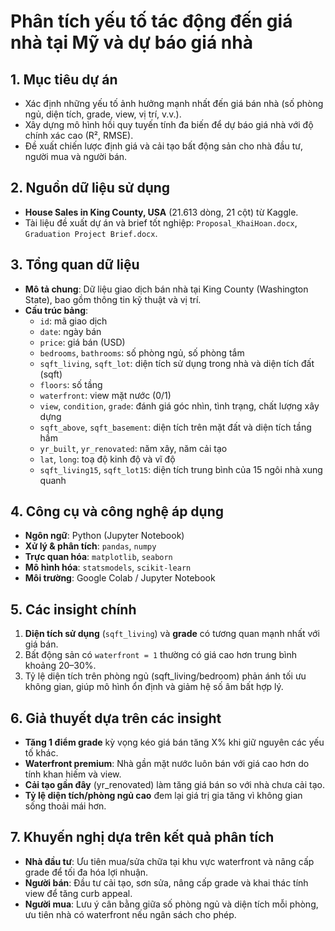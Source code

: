 # Phân tích yếu tố tác động đến giá nhà tại Mỹ và dự báo giá nhà

## 1. Mục tiêu dự án  
- Xác định những yếu tố ảnh hưởng mạnh nhất đến giá bán nhà (số phòng ngủ, diện tích, grade, view, vị trí, v.v.).  
- Xây dựng mô hình hồi quy tuyến tính đa biến để dự báo giá nhà với độ chính xác cao (R², RMSE).  
- Đề xuất chiến lược định giá và cải tạo bất động sản cho nhà đầu tư, người mua và người bán.

## 2. Nguồn dữ liệu sử dụng  
- **House Sales in King County, USA** (21.613 dòng, 21 cột) từ Kaggle.  
- Tài liệu đề xuất dự án và brief tốt nghiệp: `Proposal_KhaiHoan.docx`, `Graduation Project Brief.docx`.

## 3. Tổng quan dữ liệu  
- **Mô tả chung**: Dữ liệu giao dịch bán nhà tại King County (Washington State), bao gồm thông tin kỹ thuật và vị trí.  
- **Cấu trúc bảng**:  
  - `id`: mã giao dịch  
  - `date`: ngày bán  
  - `price`: giá bán (USD)  
  - `bedrooms`, `bathrooms`: số phòng ngủ, số phòng tắm  
  - `sqft_living`, `sqft_lot`: diện tích sử dụng trong nhà và diện tích đất (sqft)  
  - `floors`: số tầng  
  - `waterfront`: view mặt nước (0/1)  
  - `view`, `condition`, `grade`: đánh giá góc nhìn, tình trạng, chất lượng xây dựng  
  - `sqft_above`, `sqft_basement`: diện tích trên mặt đất và diện tích tầng hầm  
  - `yr_built`, `yr_renovated`: năm xây, năm cải tạo  
  - `lat`, `long`: toạ độ kinh độ và vĩ độ  
  - `sqft_living15`, `sqft_lot15`: diện tích trung bình của 15 ngôi nhà xung quanh

## 4. Công cụ và công nghệ áp dụng  
- **Ngôn ngữ**: Python (Jupyter Notebook)  
- **Xử lý & phân tích**: `pandas`, `numpy`  
- **Trực quan hóa**: `matplotlib`, `seaborn`  
- **Mô hình hóa**: `statsmodels`, `scikit-learn`  
- **Môi trường**: Google Colab / Jupyter Notebook

## 5. Các insight chính  
1. **Diện tích sử dụng** (`sqft_living`) và **grade** có tương quan mạnh nhất với giá bán.  
2. Bất động sản có `waterfront = 1` thường có giá cao hơn trung bình khoảng 20–30%.  
3. Tỷ lệ diện tích trên phòng ngủ (sqft_living/bedroom) phản ánh tối ưu không gian, giúp mô hình ổn định và giảm hệ số âm bất hợp lý.

## 6. Giả thuyết dựa trên các insight  
- **Tăng 1 điểm grade** kỳ vọng kéo giá bán tăng X% khi giữ nguyên các yếu tố khác.  
- **Waterfront premium**: Nhà gần mặt nước luôn bán với giá cao hơn do tính khan hiếm và view.  
- **Cải tạo gần đây** (yr_renovated) làm tăng giá bán so với nhà chưa cải tạo.  
- **Tỷ lệ diện tích/phòng ngủ cao** đem lại giá trị gia tăng vì không gian sống thoải mái hơn.

## 7. Khuyến nghị dựa trên kết quả phân tích  
- **Nhà đầu tư**: Ưu tiên mua/sửa chữa tại khu vực waterfront và nâng cấp grade để tối đa hóa lợi nhuận.  
- **Người bán**: Đầu tư cải tạo, sơn sửa, nâng cấp grade và khai thác tính view để tăng curb appeal.  
- **Người mua**: Lưu ý cân bằng giữa số phòng ngủ và diện tích mỗi phòng, ưu tiên nhà có waterfront nếu ngân sách cho phép.
